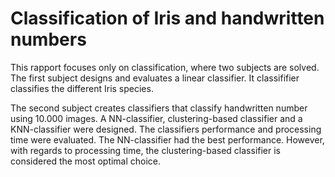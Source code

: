 # Classification of Iris and handwritten numbers

This rapport focuses only on classification, where two subjects are solved. The first subject designs and evaluates a linear classifier. 
It classififier classifies the different Iris species. 

The second subject creates classifiers that classify handwritten number using 10.000 images. A NN-classifier, clustering-based classifier
and a KNN-classifier were designed. The classifiers performance and processing time were evaluated. The NN-classifier 
had the best performance. However, with regards to processing time, the clustering-based classifier is considered the most optimal choice. 
